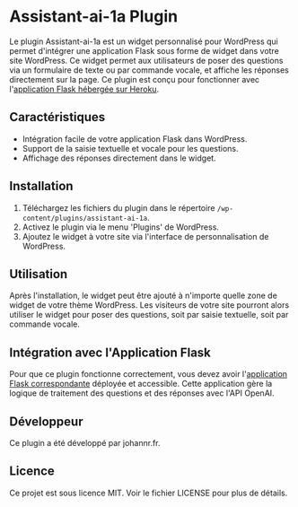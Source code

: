 # Assistant-ai-1a Plugin

Le plugin Assistant-ai-1a est un widget personnalisé pour WordPress qui permet d'intégrer une application Flask sous forme de widget dans votre site WordPress. Ce widget permet aux utilisateurs de poser des questions via un formulaire de texte ou par commande vocale, et affiche les réponses directement sur la page. Ce plugin est conçu pour fonctionner avec l'[application Flask hébergée sur Heroku](https://github.com/jogit64/MonAssistantAIApp-V1).

## Caractéristiques

- Intégration facile de votre application Flask dans WordPress.
- Support de la saisie textuelle et vocale pour les questions.
- Affichage des réponses directement dans le widget.

## Installation

1. Téléchargez les fichiers du plugin dans le répertoire `/wp-content/plugins/assistant-ai-1a`.
2. Activez le plugin via le menu 'Plugins' de WordPress.
3. Ajoutez le widget à votre site via l'interface de personnalisation de WordPress.

## Utilisation

Après l'installation, le widget peut être ajouté à n'importe quelle zone de widget de votre thème WordPress. Les visiteurs de votre site pourront alors utiliser le widget pour poser des questions, soit par saisie textuelle, soit par commande vocale.

## Intégration avec l'Application Flask

Pour que ce plugin fonctionne correctement, vous devez avoir l'[application Flask correspondante](https://github.com/jogit64/MonAssistantAIApp-V1) déployée et accessible. Cette application gère la logique de traitement des questions et des réponses avec l'API OpenAI.

## Développeur

Ce plugin a été développé par johannr.fr.

## Licence

Ce projet est sous licence MIT. Voir le fichier LICENSE pour plus de détails.
